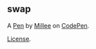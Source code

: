 swap
----


A [Pen](https://codepen.io/millee/pen/rvEMvg) by [Millee](https://codepen.io/millee) on [CodePen](https://codepen.io).

[License](https://codepen.io/millee/pen/rvEMvg/license).